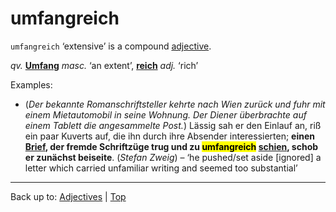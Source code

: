 # umfangreich

`umfangreich` ‘extensive’ is a compound [adjective](../../index.md).

*qv.* **[Umfang](../../../nouns/u/um/Umfang.md)** *masc.* ‘an extent’, **[reich](../../r/re/reich.md)** *adj.* ‘rich’

Examples:

- (*Der bekannte Romanschriftsteller kehrte nach Wien zurück und fuhr mit einem Mietautomobil in seine Wohnung. Der Diener überbrachte auf einem Tablett die angesammelte Post.*) Lässig sah er den Einlauf an, riß ein paar Kuverts auf, die ihn durch ihre Absender interessierten; **einen [Brief](../../../nouns/b/br/Brief.md), der fremde Schriftzüge trug und zu <mark>umfangreich</mark> [schien](../../../verbs/s/sc/scheinen.md), schob er zunächst beiseite**. (*Stefan Zweig*) – ‘he pushed/set aside \[ignored\] a letter which carried unfamiliar writing and seemed too substantial’

----

Back up to: [Adjectives](../../index.md) | [Top](../../../index.md)
